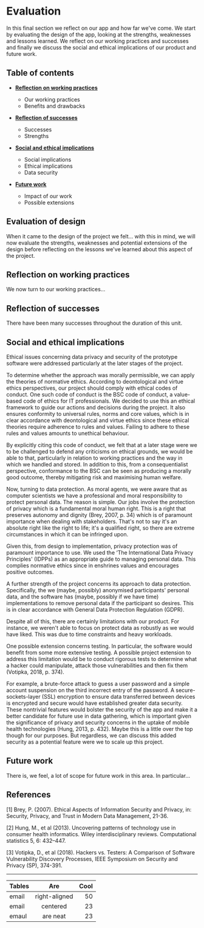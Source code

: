 # Evaluation

In this final section we reflect on our app and how far we've come. We start by evaluating the design of the app, looking at the strengths, weaknesses and lessons learned. We reflect on our working practices and successes and finally we discuss the social and ethical implications of our product and future work.

## Table of contents


* [**Reflection on working practices**](#reflection-on-working-practices)
  * Our working practices
  * Benefits and drawbacks

* [**Reflection of successes**](#reflection-of-successes)
  * Successes
  * Strengths

* [**Social and ethical implications**](#social-and-ethical-implications)
  * Social implications
  * Ethical implications
  * Data security

* [**Future work**](#future-work)
  * Impact of our work
  * Possible extensions



## Evaluation of design

When it came to the design of the project we felt... with this in mind, we will now evaluate the strengths, weaknesses and potential extensions of the design before reflecting on the lessons we've learned about this aspect of the project.


## Reflection on working practices

We now turn to our working practices...


## Reflection of successes

There have been many successes throughout the duration of this unit.


## Social and ethical implications

Ethical issues concerning data privacy and security of the prototype software were addressed particularly at the later stages of the project.

To determine whether the approach was morally permissible, we can apply the theories of normative ethics. According to deontological and virtue ethics perspectives, our project should comply with ethical codes of conduct. One such code of conduct is the BSC code of conduct, a value-based code of ethics for IT professionals. We decided to use this an ethical framework to guide our actions and decisions during the project. It also ensures conformity to universal rules, norms and core values, which is in clear accordance with deontological and virtue ethics since these ethical theories require adherence to rules and values. Failing to adhere to these rules and values amounts to unethical behaviour.

By explicitly citing this code of conduct, we felt that at a later stage were we to be challenged to defend any criticisms on ethical grounds, we would be able to that, particularly in relation to working practices and the way in which we handled and stored. In addition to this, from a consequentialist perspective, conformance to the BSC can be seen as producing a morally good outcome, thereby mitigating risk and maximising human welfare.

Now, turning to data protection. As moral agents, we were aware that as computer scientists we have a professional and moral responsibility to protect personal data. The reason is simple. Our jobs involve the protection of privacy which is a fundamental moral human right. This is a right that preserves autonomy and dignity (Brey, 2007, p. 34) which is of paramount importance when dealing with stakeholders. That's not to say it's an absolute right like the right to life; it's a qualified right, so there are extreme circumstances in which it can be infringed upon.

Given this, from design to implementation, privacy protection was of paramount importance to use. We used the ‘The International Data Privacy Principles' (IDPPs) as an appropriate guide to managing personal data. This complies normative ethics since in enshrines values and encourages positive outcomes.

A further strength of the project concerns its approach to data protection. Specifically, the we (maybe, possibly) anonymised participants' personal data, and the software has (maybe, possibly if we have time) implementations to remove personal data if the participant so desires. This is in clear accordance with General Data Protection Regulation (GDPR).

Despite all of this, there are certainly limitations with our product. For instance, we weren't able to focus on protect data as robustly as we would have liked. This was due to time constraints and heavy workloads.

One possible extension concerns testing. In particular, the software would benefit from some more extensive testing. A possible project extension to address this limitation would be to conduct rigorous tests to determine what a hacker could manipulate, attack those vulnerabilities and then fix them (Votipka, 2018, p. 374).

For example, a brute-force attack to guess a user password and a simple account suspension on the third incorrect entry of the password. A secure-sockets-layer (SSL) encryption to ensure data transferred between devices is encrypted and secure would have established greater data security. These nontrivial features would bolster the security of the app and make it a better candidate for future use in data gathering, which is important given the significance of privacy and security concerns in the uptake of mobile health technologies (Hung, 2013, p. 432). Maybe this is a little over the top though for our purposes. But regardless, we can discuss this added security as a potential feature were we to scale up this project.

## Future work

There is, we feel, a lot of scope for future work in this area. In particular...

## References

[1] Brey, P. (2007). Ethical Aspects of Information Security and Privacy, in: Security, Privacy, and Trust in Modern Data Management, 21-36.

[2] Hung, M., et al (2013). Uncovering patterns of technology use in consumer health informatics. Wiley interdisciplinary reviews. Computational statistics 5, 6: 432–447.

[3] Votipka, D., et al (2018). Hackers vs. Testers: A Comparison of Software Vulnerability Discovery Processes, IEEE Symposium on Security and Privacy (SP), 374-391.
___



| Tables        | Are           | Cool  |
| ------------- |:-------------:| -----:|
| email         | right-aligned | 50    |
| email         | centered      | 23    |
| emaul         | are neat      | 23    |
